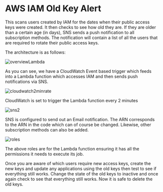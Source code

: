 # AWS IAM Old Key Alert

This scans users created by IAM for the dates when their public access keys were created. It then checks to see how old they are. If they are older than a certain age (in days), SNS sends a push notification to all subscription methods. The notification will contain a list of all the users that are required to rotate their public access keys.

The architecture is as follows:

![overviewLambda](https://user-images.githubusercontent.com/49638854/59151733-5758a000-8a30-11e9-8135-9ecaf08f13df.png)

As you can see, we have a CloudWatch Event based trigger which feeds into a Lambda function which accesses IAM and then sends push notifications via SNS.

![cloudwatch2minrate](https://user-images.githubusercontent.com/49638854/59151962-6bea6780-8a33-11e9-901d-0a32e122045b.png)

CloudWatch is set to trigger the Lambda function every 2 minutes

![sns2](https://user-images.githubusercontent.com/49638854/59151968-7efd3780-8a33-11e9-9aea-9d44b7a796ab.png)

SNS is configured to send out an Email notification. The ARN corresponds to the ARN in the code which can of course be changed. Likewise, other subscription methods can also be added.

![roles](https://user-images.githubusercontent.com/49638854/59151964-76a4fc80-8a33-11e9-9fb3-4214fe8ed813.png)

The above roles are for the Lambda function ensuring it has all the permissions it needs to execute its job.

Once you are aware of which users require new access keys, create the new keys and update any applications using the old keys then test to see if everything still works.
Change the state of the old keys to inactive and once again check to see that everything still works. Now it is safe to delete the old keys.
